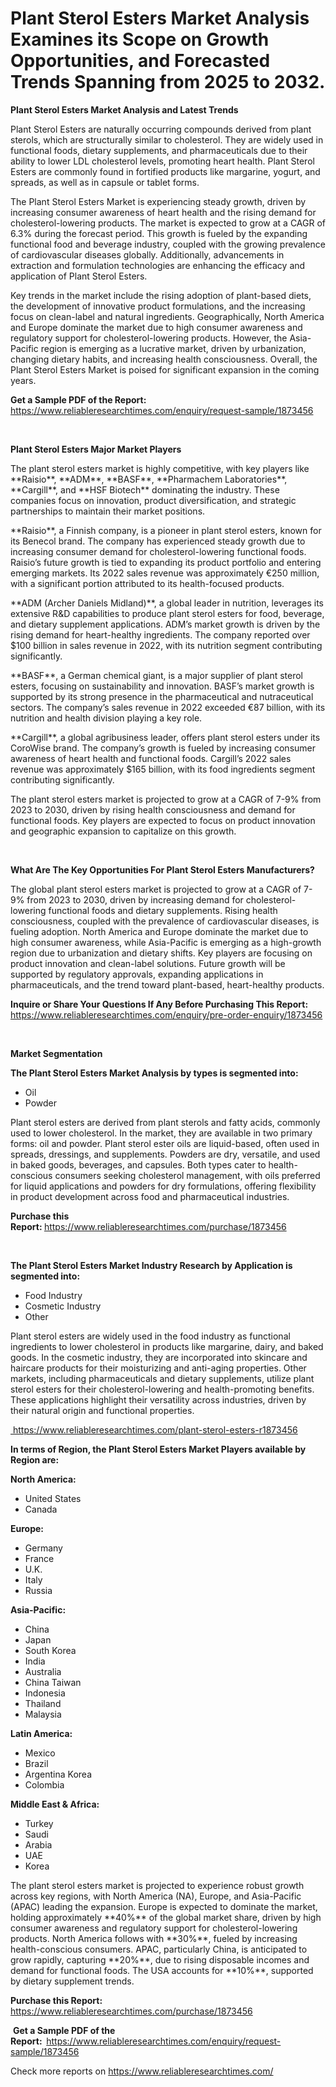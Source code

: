 <p><h1>Plant Sterol Esters Market Analysis Examines its Scope on Growth Opportunities, and Forecasted Trends Spanning from 2025 to 2032.</h1></p><p><strong>Plant Sterol Esters Market Analysis and Latest Trends</strong></p>
<p><p>Plant Sterol Esters are naturally occurring compounds derived from plant sterols, which are structurally similar to cholesterol. They are widely used in functional foods, dietary supplements, and pharmaceuticals due to their ability to lower LDL cholesterol levels, promoting heart health. Plant Sterol Esters are commonly found in fortified products like margarine, yogurt, and spreads, as well as in capsule or tablet forms.</p><p>The Plant Sterol Esters Market is experiencing steady growth, driven by increasing consumer awareness of heart health and the rising demand for cholesterol-lowering products. The market is expected to grow at a CAGR of 6.3% during the forecast period. This growth is fueled by the expanding functional food and beverage industry, coupled with the growing prevalence of cardiovascular diseases globally. Additionally, advancements in extraction and formulation technologies are enhancing the efficacy and application of Plant Sterol Esters.</p><p>Key trends in the market include the rising adoption of plant-based diets, the development of innovative product formulations, and the increasing focus on clean-label and natural ingredients. Geographically, North America and Europe dominate the market due to high consumer awareness and regulatory support for cholesterol-lowering products. However, the Asia-Pacific region is emerging as a lucrative market, driven by urbanization, changing dietary habits, and increasing health consciousness. Overall, the Plant Sterol Esters Market is poised for significant expansion in the coming years.</p></p>
<p><strong>Get a Sample PDF of the Report:&nbsp;</strong> <a href="https://www.reliableresearchtimes.com/enquiry/request-sample/1873456?utm_campaign=2143&utm_medium=2&utm_source=Github&utm_content=ia&utm_term=25012025&utm_id=plant-sterol-esters">https://www.reliableresearchtimes.com/enquiry/request-sample/1873456</a></p>
<p>&nbsp;</p>
<p><strong>Plant Sterol Esters Major Market Players</strong></p>
<p><p>The plant sterol esters market is highly competitive, with key players like **Raisio**, **ADM**, **BASF**, **Pharmachem Laboratories**, **Cargill**, and **HSF Biotech** dominating the industry. These companies focus on innovation, product diversification, and strategic partnerships to maintain their market positions.</p><p>**Raisio**, a Finnish company, is a pioneer in plant sterol esters, known for its Benecol brand. The company has experienced steady growth due to increasing consumer demand for cholesterol-lowering functional foods. Raisio’s future growth is tied to expanding its product portfolio and entering emerging markets. Its 2022 sales revenue was approximately €250 million, with a significant portion attributed to its health-focused products.</p><p>**ADM (Archer Daniels Midland)**, a global leader in nutrition, leverages its extensive R&D capabilities to produce plant sterol esters for food, beverage, and dietary supplement applications. ADM’s market growth is driven by the rising demand for heart-healthy ingredients. The company reported over $100 billion in sales revenue in 2022, with its nutrition segment contributing significantly.</p><p>**BASF**, a German chemical giant, is a major supplier of plant sterol esters, focusing on sustainability and innovation. BASF’s market growth is supported by its strong presence in the pharmaceutical and nutraceutical sectors. The company’s sales revenue in 2022 exceeded €87 billion, with its nutrition and health division playing a key role.</p><p>**Cargill**, a global agribusiness leader, offers plant sterol esters under its CoroWise brand. The company’s growth is fueled by increasing consumer awareness of heart health and functional foods. Cargill’s 2022 sales revenue was approximately $165 billion, with its food ingredients segment contributing significantly.</p><p>The plant sterol esters market is projected to grow at a CAGR of 7-9% from 2023 to 2030, driven by rising health consciousness and demand for functional foods. Key players are expected to focus on product innovation and geographic expansion to capitalize on this growth.</p></p>
<p>&nbsp;</p>
<p><strong>What Are The Key Opportunities For Plant Sterol Esters Manufacturers?</strong></p>
<p><p>The global plant sterol esters market is projected to grow at a CAGR of 7-9% from 2023 to 2030, driven by increasing demand for cholesterol-lowering functional foods and dietary supplements. Rising health consciousness, coupled with the prevalence of cardiovascular diseases, is fueling adoption. North America and Europe dominate the market due to high consumer awareness, while Asia-Pacific is emerging as a high-growth region due to urbanization and dietary shifts. Key players are focusing on product innovation and clean-label solutions. Future growth will be supported by regulatory approvals, expanding applications in pharmaceuticals, and the trend toward plant-based, heart-healthy products.</p></p>
<p><strong>Inquire or Share Your Questions If Any Before Purchasing This Report:</strong> <a href="https://www.reliableresearchtimes.com/enquiry/pre-order-enquiry/1873456?utm_campaign=2143&utm_medium=2&utm_source=Github&utm_content=ia&utm_term=25012025&utm_id=plant-sterol-esters">https://www.reliableresearchtimes.com/enquiry/pre-order-enquiry/1873456</a></p>
<p>&nbsp;</p>
<p><strong>Market Segmentation</strong></p>
<p><strong>The Plant Sterol Esters Market Analysis by types is segmented into:</strong></p>
<p><ul><li>Oil</li><li>Powder</li></ul></p>
<p><p>Plant sterol esters are derived from plant sterols and fatty acids, commonly used to lower cholesterol. In the market, they are available in two primary forms: oil and powder. Plant sterol ester oils are liquid-based, often used in spreads, dressings, and supplements. Powders are dry, versatile, and used in baked goods, beverages, and capsules. Both types cater to health-conscious consumers seeking cholesterol management, with oils preferred for liquid applications and powders for dry formulations, offering flexibility in product development across food and pharmaceutical industries.</p></p>
<p><strong>Purchase this Report:&nbsp;</strong><a href="https://www.reliableresearchtimes.com/purchase/1873456?utm_campaign=2143&utm_medium=2&utm_source=Github&utm_content=ia&utm_term=25012025&utm_id=plant-sterol-esters">https://www.reliableresearchtimes.com/purchase/1873456</a></p>
<p>&nbsp;</p>
<p><strong>The Plant Sterol Esters Market Industry Research by Application is segmented into:</strong></p>
<p><ul><li>Food Industry</li><li>Cosmetic Industry</li><li>Other</li></ul></p>
<p><p>Plant sterol esters are widely used in the food industry as functional ingredients to lower cholesterol in products like margarine, dairy, and baked goods. In the cosmetic industry, they are incorporated into skincare and haircare products for their moisturizing and anti-aging properties. Other markets, including pharmaceuticals and dietary supplements, utilize plant sterol esters for their cholesterol-lowering and health-promoting benefits. These applications highlight their versatility across industries, driven by their natural origin and functional properties.</p></p>
<p><a href="https://www.reliableresearchtimes.com/plant-sterol-esters-r1873456?utm_campaign=2143&utm_medium=2&utm_source=Github&utm_content=ia&utm_term=25012025&utm_id=plant-sterol-esters">&nbsp;https://www.reliableresearchtimes.com/plant-sterol-esters-r1873456</a></p>
<p><strong>In terms of Region, the Plant Sterol Esters Market Players available by Region are:</strong></p>
<p>
    <p> <strong> North America: </strong>
        <ul>
            <li>United States</li>
            <li>Canada</li>
        </ul>
        </p> 
    <p> <strong> Europe: </strong>
        <ul>
            <li>Germany</li>
            <li>France</li>
            <li>U.K.</li>
            <li>Italy</li>
            <li>Russia</li>
        </ul>
        </p> 
    <p> <strong> Asia-Pacific: </strong>
        <ul>
            <li>China</li>
            <li>Japan</li>
            <li>South Korea</li>
            <li>India</li>
            <li>Australia</li>
            <li>China Taiwan</li>
            <li>Indonesia</li>
            <li>Thailand</li>
            <li>Malaysia</li>
        </ul>
        </p> 
    <p> <strong> Latin America: </strong>
        <ul>
            <li>Mexico</li>
            <li>Brazil</li>
            <li>Argentina Korea</li>
            <li>Colombia</li>
        </ul>
        </p> 
    <p> <strong> Middle East & Africa: </strong>
        <ul>
            <li>Turkey</li>
            <li>Saudi</li>
            <li>Arabia</li>
            <li>UAE</li>
            <li>Korea</li>
        </ul>
    </p>
    </p>
<p><p>The plant sterol esters market is projected to experience robust growth across key regions, with North America (NA), Europe, and Asia-Pacific (APAC) leading the expansion. Europe is expected to dominate the market, holding approximately **40%** of the global market share, driven by high consumer awareness and regulatory support for cholesterol-lowering products. North America follows with **30%**, fueled by increasing health-conscious consumers. APAC, particularly China, is anticipated to grow rapidly, capturing **20%**, due to rising disposable incomes and demand for functional foods. The USA accounts for **10%**, supported by dietary supplement trends.</p></p>
<p><strong>Purchase this Report: </strong><a href="https://www.reliableresearchtimes.com/purchase/1873456?utm_campaign=2143&utm_medium=2&utm_source=Github&utm_content=ia&utm_term=25012025&utm_id=plant-sterol-esters">https://www.reliableresearchtimes.com/purchase/1873456</a></p>
<p>&nbsp;<strong>Get a Sample PDF of the Report:&nbsp;&nbsp;</strong><a href="https://www.reliableresearchtimes.com/enquiry/request-sample/1873456?utm_campaign=2143&utm_medium=2&utm_source=Github&utm_content=ia&utm_term=25012025&utm_id=plant-sterol-esters">https://www.reliableresearchtimes.com/enquiry/request-sample/1873456</a></p>
<p><strong></strong></p>
<p>Check more reports on <a href="https://www.reliableresearchtimes.com/?utm_campaign=2143&utm_medium=2&utm_source=Github&utm_content=ia&utm_term=25012025&utm_id=plant-sterol-esters">https://www.reliableresearchtimes.com/</a></p>